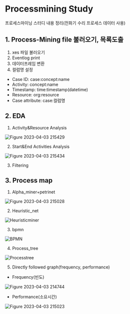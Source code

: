 # Processmining Study
프로세스마이닝 스터디 내용 정리(전화기 수리 프로세스 데이터 사용)
## 1. Process-Mining file 불러오기, 목록도출
1) xes 파일 불러오기
2) Eventlog print
3) 데이터프레임 변환
4) 컬럼명 설정
- Case ID: case:concept:name
- Activity: concept:name
- Timestamp: time:timestamp(datetime)
- Resource: org:resource
- Case attribute: case:컬럼명
## 2. EDA
1) Activity&Resource Analysis

![Figure 2023-04-03 215429](https://user-images.githubusercontent.com/46321485/229776848-68650062-b136-4caf-8d28-48418fb71c2a.png)

2) Start&End Activities Analysis

![Figure 2023-04-03 215434](https://user-images.githubusercontent.com/46321485/229776895-5fdd5c49-36f2-423a-bb7f-0544b91b435d.png)

3) Filtering
## 3. Process map 
1) Alpha_miner+petrinet

![Figure 2023-04-03 215028](https://user-images.githubusercontent.com/46321485/229776557-77bbdd8b-3a6a-4966-b247-0cc3ec7cd074.png)

2) Heuristic_net

![Heuristicminer](https://user-images.githubusercontent.com/46321485/229776468-93326d9a-a2ae-43c3-8198-ea07d8a078e6.png)

3) bpmn

![BPMN](https://user-images.githubusercontent.com/46321485/229776583-08b4916a-7167-4a20-8baa-93de561f5662.png)

4) Process_tree

![Processtree](https://user-images.githubusercontent.com/46321485/229776612-bcc3179a-f7bb-4ab4-ad16-85257d3b9b1d.png)

5) Directly followed graph(frequency, performance)
- Frequency(빈도)

![Figure 2023-04-03 214744](https://user-images.githubusercontent.com/46321485/229776646-b596f6ac-a02b-4341-853d-7057c29271d6.png)

- Performance(소요시간)

![Figure 2023-04-03 215023](https://user-images.githubusercontent.com/46321485/229776675-af22dcee-bdb8-4d9f-8727-7c86921ffd8a.png)




